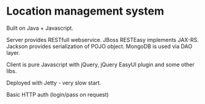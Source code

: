 Location management system
==========================

Built on Java + Javascript.

Server provides RESTfull webservice. JBoss RESTEasy implements JAX-RS. Jackson provides serialization of POJO object.
MongoDB is used via DAO layer. 

Client is pure Javascript with jQuery, jQuery EasyUI plugin and some other libs.

Deployed with Jetty - very slow start.

Basic HTTP auth (login/pass on request)
